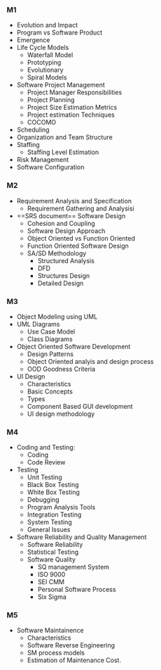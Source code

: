 ### M1
* Evolution and Impact
* Program vs Software Product
* Emergence
* Life Cycle Models
	* Waterfall Model
	* Prototyping
	* Evolutionary
	* Spiral Models
* Software Project Management
	* Project Manager Responsibilities
	* Project Planning
	* Project Size Estimation Metrics
	* Project estimation Techniques
	* COCOMO
* Scheduling
* Organization and Team Structure
* Staffing
	* Staffing Level Estimation
* Risk Management
* Software Configuration

### M2
* Requirement Analysis and Specification
	* Requirement Gathering and Analysisi
* ==SRS document== Software Design
	* Cohesion and Coupling
	* Software Design Approach
	* Object Oriented vs Function Oriented
	* Function Oriented Software Design
	* SA/SD Methodology
		* Structured Analysis
		* DFD
		* Structures Design
		* Detailed Design

### M3
* Object Modeling using UML
* UML Diagrams
	* Use Case Model
	* Class Diagrams
* Object Oriented Software Development
	* Design Patterns
	* Object Oriented analyis and design process
	* OOD Goodness Criteria
* UI Design
	* Characteristics
	* Basic Concepts
	* Types
	* Component Based GUI development
	* UI design methodology

### M4
* Coding and Testing:
	* Coding
	* Code Review
* Testing
	* Unit Testing
	* Black Box Testing
	* White Box Testing
	* Debugging
	* Program Analysis Tools
	* Integration Testing
	* System Testing
	* General Issues
* Software Reliability and Quality Management
	* Software Reliability
	* Statistical Testing
	* Software Quality
		* SQ management System
		* ISO 9000
		* SEI CMM
		* Personal Software Process
		* Six Sigma

### M5
* Software Maintainence
	* Characteristics
	* Software Reverse Engineering
	* SM process models
	* Estimation of Maintenance Cost.